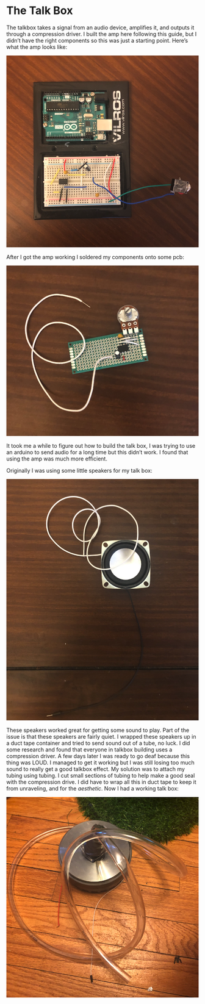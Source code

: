 # The Talk Box

The talkbox takes a signal from an audio device, amplifies it, and outputs it through a compression driver. I built the amp here following this guide, but I didn’t have the right components so this was just a starting point. Here’s what the amp looks like: 

![Prototype Amp](../media/amp_proto.png "Amp Prototype")

After I got the amp working I soldered my components onto some pcb:

![Final Amp](../media/final_amp.png "Final Amp")

It took me a while to figure out how to build the talk box, I was trying to use an arduino to send audio for a long time but this didn’t work. I found that using the amp was much more efficient. 

Originally I was using some little speakers for my talk box:

![Little Speakers](../media/little_speakers.png)

These speakers worked great for getting some sound to play. Part of the issue is that these speakers are fairly quiet. I wrapped these speakers up in a duct tape container and tried to send sound out of a tube, no luck. I did some research and found that everyone in talkbox building uses a compression driver. A few days later I was ready to go deaf because this thing was LOUD. I managed to get it working but I was still losing too much sound to really get a good talkbox effect. My solution was to attach my tubing using tubing. I cut small sections of tubing to help make a good seal with the compression drive. I did have to wrap all this in duct tape to keep it from unraveling, and for the *aesthetic*. Now I had a working talk box:

![Talkbox](../media/talking_hands.png)